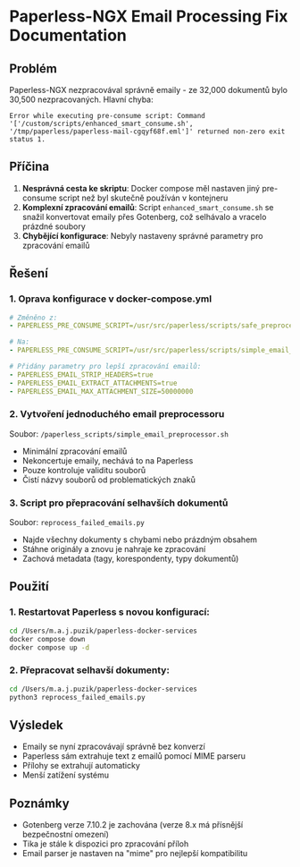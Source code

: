 # Paperless-NGX Email Processing Fix Documentation

## Problém
Paperless-NGX nezpracovával správně emaily - ze 32,000 dokumentů bylo 30,500 nezpracovaných. Hlavní chyba:
```
Error while executing pre-consume script: Command '['/custom/scripts/enhanced_smart_consume.sh', '/tmp/paperless/paperless-mail-cgqyf68f.eml']' returned non-zero exit status 1.
```

## Příčina
1. **Nesprávná cesta ke skriptu**: Docker compose měl nastaven jiný pre-consume script než byl skutečně používán v kontejneru
2. **Komplexní zpracování emailů**: Script `enhanced_smart_consume.sh` se snažil konvertovat emaily přes Gotenberg, což selhávalo a vracelo prázdné soubory
3. **Chybějící konfigurace**: Nebyly nastaveny správné parametry pro zpracování emailů

## Řešení

### 1. Oprava konfigurace v docker-compose.yml
```yaml
# Změněno z:
- PAPERLESS_PRE_CONSUME_SCRIPT=/usr/src/paperless/scripts/safe_preprocessor.sh

# Na:
- PAPERLESS_PRE_CONSUME_SCRIPT=/usr/src/paperless/scripts/simple_email_preprocessor.sh

# Přidány parametry pro lepší zpracování emailů:
- PAPERLESS_EMAIL_STRIP_HEADERS=true
- PAPERLESS_EMAIL_EXTRACT_ATTACHMENTS=true
- PAPERLESS_EMAIL_MAX_ATTACHMENT_SIZE=50000000
```

### 2. Vytvoření jednoduchého email preprocessoru
Soubor: `/paperless_scripts/simple_email_preprocessor.sh`
- Minimální zpracování emailů
- Nekoncertuje emaily, nechává to na Paperless
- Pouze kontroluje validitu souborů
- Čistí názvy souborů od problematických znaků

### 3. Script pro přepracování selhavších dokumentů
Soubor: `reprocess_failed_emails.py`
- Najde všechny dokumenty s chybami nebo prázdným obsahem
- Stáhne originály a znovu je nahraje ke zpracování
- Zachová metadata (tagy, korespondenty, typy dokumentů)

## Použití

### 1. Restartovat Paperless s novou konfigurací:
```bash
cd /Users/m.a.j.puzik/paperless-docker-services
docker compose down
docker compose up -d
```

### 2. Přepracovat selhavší dokumenty:
```bash
cd /Users/m.a.j.puzik/paperless-docker-services
python3 reprocess_failed_emails.py
```

## Výsledek
- Emaily se nyní zpracovávají správně bez konverzí
- Paperless sám extrahuje text z emailů pomocí MIME parseru
- Přílohy se extrahují automaticky
- Menší zatížení systému

## Poznámky
- Gotenberg verze 7.10.2 je zachována (verze 8.x má přísnější bezpečnostní omezení)
- Tika je stále k dispozici pro zpracování příloh
- Email parser je nastaven na "mime" pro nejlepší kompatibilitu